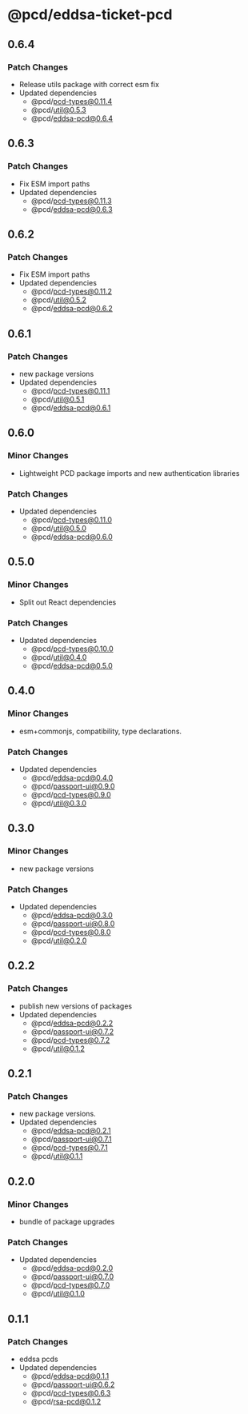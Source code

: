 # @pcd/eddsa-ticket-pcd

## 0.6.4

### Patch Changes

- Release utils package with correct esm fix
- Updated dependencies
  - @pcd/pcd-types@0.11.4
  - @pcd/util@0.5.3
  - @pcd/eddsa-pcd@0.6.4

## 0.6.3

### Patch Changes

- Fix ESM import paths
- Updated dependencies
  - @pcd/pcd-types@0.11.3
  - @pcd/eddsa-pcd@0.6.3

## 0.6.2

### Patch Changes

- Fix ESM import paths
- Updated dependencies
  - @pcd/pcd-types@0.11.2
  - @pcd/util@0.5.2
  - @pcd/eddsa-pcd@0.6.2

## 0.6.1

### Patch Changes

- new package versions
- Updated dependencies
  - @pcd/pcd-types@0.11.1
  - @pcd/util@0.5.1
  - @pcd/eddsa-pcd@0.6.1

## 0.6.0

### Minor Changes

- Lightweight PCD package imports and new authentication libraries

### Patch Changes

- Updated dependencies
  - @pcd/pcd-types@0.11.0
  - @pcd/util@0.5.0
  - @pcd/eddsa-pcd@0.6.0

## 0.5.0

### Minor Changes

- Split out React dependencies

### Patch Changes

- Updated dependencies
  - @pcd/pcd-types@0.10.0
  - @pcd/util@0.4.0
  - @pcd/eddsa-pcd@0.5.0

## 0.4.0

### Minor Changes

- esm+commonjs, compatibility, type declarations.

### Patch Changes

- Updated dependencies
  - @pcd/eddsa-pcd@0.4.0
  - @pcd/passport-ui@0.9.0
  - @pcd/pcd-types@0.9.0
  - @pcd/util@0.3.0

## 0.3.0

### Minor Changes

- new package versions

### Patch Changes

- Updated dependencies
  - @pcd/eddsa-pcd@0.3.0
  - @pcd/passport-ui@0.8.0
  - @pcd/pcd-types@0.8.0
  - @pcd/util@0.2.0

## 0.2.2

### Patch Changes

- publish new versions of packages
- Updated dependencies
  - @pcd/eddsa-pcd@0.2.2
  - @pcd/passport-ui@0.7.2
  - @pcd/pcd-types@0.7.2
  - @pcd/util@0.1.2

## 0.2.1

### Patch Changes

- new package versions.
- Updated dependencies
  - @pcd/eddsa-pcd@0.2.1
  - @pcd/passport-ui@0.7.1
  - @pcd/pcd-types@0.7.1
  - @pcd/util@0.1.1

## 0.2.0

### Minor Changes

- bundle of package upgrades

### Patch Changes

- Updated dependencies
  - @pcd/eddsa-pcd@0.2.0
  - @pcd/passport-ui@0.7.0
  - @pcd/pcd-types@0.7.0
  - @pcd/util@0.1.0

## 0.1.1

### Patch Changes

- eddsa pcds
- Updated dependencies
  - @pcd/eddsa-pcd@0.1.1
  - @pcd/passport-ui@0.6.2
  - @pcd/pcd-types@0.6.3
  - @pcd/rsa-pcd@0.1.2
